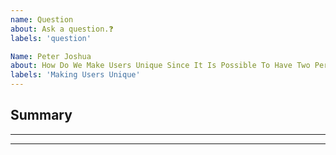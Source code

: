 ```yaml
---
name: Question
about: Ask a question.❓
labels: 'question'

Name: Peter Joshua
about: How Do We Make Users Unique Since It Is Possible To Have Two Persons With Simmilar Name Combinations?
labels: 'Making Users Unique'
---
```


## Summary

<!-- What do you need help with? -->

---

---

<!---
❗️❗️ Also, please consider contributing❗️❗️

Donations will ensure the following:

🔨 Long term maintenance of the project
🛣 Progress on the roadmap
🐛 Quick responses to bug reports and help requests
 -->
